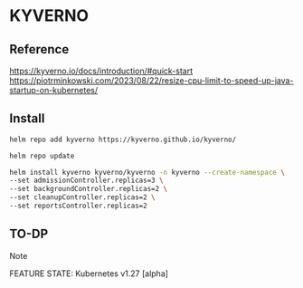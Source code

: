 # KYVERNO

## Reference
https://kyverno.io/docs/introduction/#quick-start
https://piotrminkowski.com/2023/08/22/resize-cpu-limit-to-speed-up-java-startup-on-kubernetes/

## Install
```bash
helm repo add kyverno https://kyverno.github.io/kyverno/

helm repo update

helm install kyverno kyverno/kyverno -n kyverno --create-namespace \
--set admissionController.replicas=3 \
--set backgroundController.replicas=2 \
--set cleanupController.replicas=2 \
--set reportsController.replicas=2

```

## TO-DP
> [!NOTE]  
> FEATURE STATE: Kubernetes v1.27 [alpha]